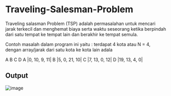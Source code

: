 # Traveling-Salesman-Problem

Traveling salasman Problem (TSP) adalah permasalahan untuk mencari jarak terkecil dan menghemat biaya serta waktu seseorang ketika berpindah dari satu tempat ke tempat lain dan berakhir ke tempat semula.

Contoh masalah dalam program ini yaitu :
terdapat 4 kota atau N = 4, dengan array/jarak dari satu kota ke kota lain adala

   A  B   C   D
A |0, 10, 9, 11|
B |5, 0, 21, 10|
C |7, 13, 0, 12|
D |19, 13, 4, 0|

## Output

![image](https://user-images.githubusercontent.com/52452132/121353196-c89cf780-c957-11eb-9881-413bcf20fabd.png)

 
